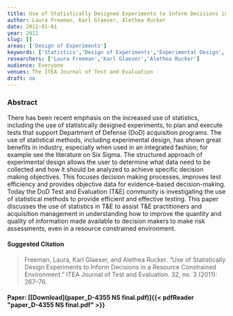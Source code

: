 ```yaml
---
title: Use of Statistically Designed Experiments to Inform Decisions in a Resource Constrained Environment
author: Laura Freeman, Karl Glaeser, Alethea Rucker
date: 2011-01-01
year: 2011
slug: []
areas: ['Design of Experiments']
keywords: ['Statistics','Design of Experiments','Experimental Design','Test and Evaluation']
researchers: ['Laura Freeman','Karl Glaeser','Alethea Rucker']
audience: Everyone
venues: The ITEA Journal of Test and Evaluation
draft: no
---
```




### Abstract
There has been recent emphasis on the increased use of statistics, including the use of statistically designed experiments, to plan and execute tests that support Department of Defense (DoD) acquisition programs. The use of statistical methods, including experimental design, has shown great benefits in industry, especially when used in an integrated fashion; for example see the literature on Six Sigma. The structured approach of experimental design allows the user to determine what data need to be collected and how it should be analyzed to achieve specific decision making objectives. This focuses decision making processes, improves test efficiency and provides objective data for evidence-based decision-making. Today the DoD Test and Evaluation (T&E) community is investigating the use of statistical methods to provide efficient and effective testing. This paper discusses the use of statistics in T&E to assist T&E practitioners and acquisition management in understanding how to improve the quantity and quality of information made available to decision makers to make risk assessments, even in a resource constrained environment.

#### Suggested Citation
> Freeman, Laura, Karl Glaeser, and Alethea Rucker. “Use of Statistically Design Experiments to Inform Decisions in a Resource Constrained Environment.” ITEA Journal of Test and Evaluation. 32, no. 3 (2011): 267–76.



#### Paper: [[Download](paper_D-4355 NS final.pdf)]{{< pdfReader "paper_D-4355 NS final.pdf" >}}



